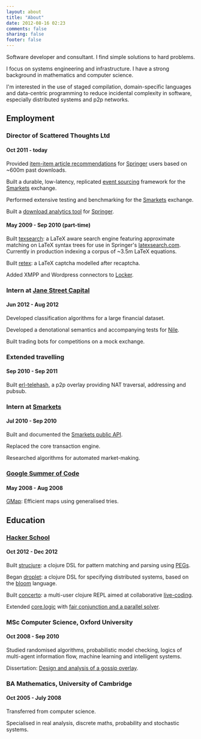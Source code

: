 ```yaml
---
layout: about
title: "About"
date: 2012-08-16 02:23
comments: false
sharing: false
footer: false
---
```


Software developer and consultant. I find simple solutions to hard problems.

I focus on systems engineering and infrastructure. I have a strong background in mathematics and computer science.

I'm interested in the use of staged compilation, domain-specific languages and data-centric programming to reduce incidental complexity in software, especially distributed systems and p2p networks.

## Employment

### Director of Scattered Thoughts Ltd
#### Oct 2011 - today

Provided [item-item article recommendations](https://github.com/jamii/springer-recommendations) for [Springer](http://springer.com) users based on ~600m past downloads.

Built a durable, low-latency, replicated [event sourcing](http://martinfowler.com/eaaDev/EventSourcing.html) framework for the [Smarkets](http://smarkets.com) exchange.

Performed extensive testing and benchmarking for the [Smarkets](http://smarkets.com) exchange.

Built a [download analytics tool](https://github.com/jamii/springer-analytics) for [Springer](http://springer.com).

#### May 2009 - Sep 2010 (part-time)

Built [texsearch](https://github.com/jamii/texsearch): a LaTeX aware search engine featuring approximate matching on LaTeX syntax trees for use in Springer's [latexsearch.com](http://latexsearch.com). Currently in production indexing a corpus of ~3.5m LaTeX equations.

Built [retex](https://github.com/jamii/retex): a LaTeX captcha modelled after recaptcha.

Added XMPP and Wordpress connectors to [Locker](http://lockerproject.org/).

### Intern at [Jane Street Capital](http://www.janestreet.com/)
#### Jun 2012 - Aug 2012

Developed classification algorithms for a large financial dataset.

Developed a denotational semantics and accompanying tests for [Nile](http://osdir.com/ml/general/2012-07/msg36469.html).

Built trading bots for competitions on a mock exchange.

### Extended travelling
#### Sep 2010 - Sep 2011

Built [erl-telehash](https://github.com/jamii/erl-telehash), a p2p overlay providing NAT traversal, addressing and pubsub.

### Intern at [Smarkets](https://smarkets.com/)
#### Jul 2010 - Sep 2010

Built and documented the [Smarkets public API](https://smarkets.com/api).

Replaced the core transaction engine.

Researched algorithms for automated market-making.

### [Google Summer of Code](http://code.google.com/soc/)
#### May 2008 - Aug 2008

[GMap](http://hackage.haskell.org/package/gmap): Efficient maps using generalised tries.

## Education

### [Hacker School](https://www.hackerschool.com/)
#### Oct 2012 - Dec 2012

Built [strucjure](https://github.com/jamii/strucjure): a clojure DSL for pattern matching and parsing using [PEGs](http://en.wikipedia.org/wiki/Parsing_expression_grammar).

Began [droplet](https://github.com/jamii/droplet): a clojure DSL for specifying distributed systems, based on the [bloom](http://www.bloom-lang.net/) language.

Built [concerto](https://github.com/jamii/concerto): a multi-user clojure REPL aimed at collaborative [live-coding](http://en.wikipedia.org/wiki/Live_coding).

Extended [core.logic](https://github.com/clojure/core.logic) with [fair conjunction and a parallel solver](https://github.com/clojure/core.logic/pull/13).

### MSc Computer Science, Oxford University
#### Oct 2008 - Sep 2010

Studied randomised algorithms, probabilistic model checking, logics of multi-agent information flow, machine learning and intelligent systems.

Dissertation: [Design and analysis of a gossip overlay](http://github.com/jamii/dissertation).

### BA Mathematics, University of Cambridge
#### Oct 2005 - July 2008

Transferred from computer science.

Specialised in real analysis, discrete maths, probability and stochastic systems.

